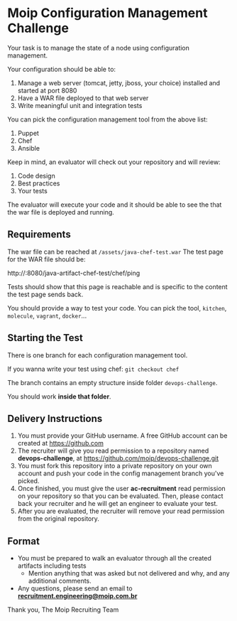 # Moip Configuration Management Challenge

Your task is to manage the state of a node using configuration management.

Your configuration should be able to:

1. Manage a web server (tomcat, jetty, jboss, your choice) installed and started at port 8080
1. Have a WAR file deployed to that web server
1. Write meaningful unit and integration tests 


You can pick the configuration management tool from the above list:

1. Puppet
1. Chef
1. Ansible

Keep in mind, an evaluator will check out your repository and will review:

1. Code design
1. Best practices
1. Your tests

The evaluator will execute your code and it should be able to see the that the war file is deployed and running.

Requirements
------------

The war file can be reached at `/assets/java-chef-test.war`
The test page for the WAR file should be:

http://<host>:8080/java-artifact-chef-test/chef/ping

Tests should show that this page is reachable and is specific to the content the test page sends back.

You should provide a way to test your code. You can pick the tool, `kitchen`, `molecule`, `vagrant`, `docker`...

Starting the Test
----------------
There is one branch for each configuration management tool.

If you wanna write your test using chef: `git checkout chef`

The branch contains an empty structure inside folder `devops-challenge`.

You should work **inside that folder**.

## Delivery Instructions

1. You must provide your GitHub username. A free GitHub account can be created at https://github.com
1. The recruiter will give you read permission to a repository named **devops-challenge**, at https://github.com/moip/devops-challenge.git
1. You must fork this repository into a private repository on your own account and push your code in the config management
branch you've picked.
1. Once finished, you must give the user **ac-recruitment** read permission on your repository so that you can be evaluated. Then, please contact back your recruiter and he will get an engineer to evaluate your test.
1. After you are evaluated, the recruiter will remove your read permission from the original repository.

## Format

* You must be prepared to walk an evaluator through all the created artifacts including tests
    * Mention anything that was asked but not delivered and why, and any additional comments.
* Any questions, please send an email to **recruitment.engineering@moip.com.br**

Thank you,
The Moip Recruiting Team
